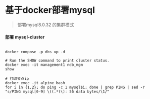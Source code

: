# 基于docker部署mysql
> 部署mysql8.0.32 的集群模式

#### 部署 mysql-cluster
```shell

docker compose -p dbs up -d 

# Run the SHOW command to print cluster status. 
docker exec -it management1 ndb_mgm
show

# 打印节点ip
docker exec -it alpine bash
for i in {1,2}; do ping -c 1 mysql$i; done | grep PING | sed -r "s/PING mysql[0-9] \((.*)\): 56 data bytes/\1/"  
```
